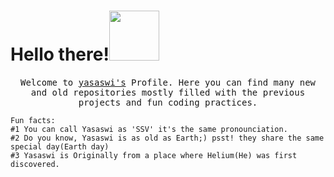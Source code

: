 # Hello there!<img src="https://media.giphy.com/media/Wj7lNjMNDxSmc/giphy.gif" width="80px" >

#### 
<p align="center">
  <samp>
    Welcome to <a href="https://www.linkedin.com/in/yasaswiavula/">yasaswi's</a> Profile. Here you can find many new and old repositories mostly filled with the previous projects and fun coding practices. 
    
    Fun facts:
    #1 You can call Yasaswi as 'SSV' it's the same pronounciation.
    #2 Do you know, Yasaswi is as old as Earth;) psst! they share the same special day(Earth day)
    #3 Yasaswi is Originally from a place where Helium(He) was first discovered.
  </samp>
</p>

<!--
**yasaswiavula/yasaswiavula** is a ✨ _special_ ✨ repository because its `README.md` (this file) appears on your GitHub profile.


Here are some ideas to get you started:

- 🔭 I’m currently working on ...
- 🌱 I’m currently learning ...
- 👯 I’m looking to collaborate on ...
- 🤔 I’m looking for help with ...
- 💬 Ask me about ...
- 📫 How to reach me: ...
- 😄 Pronouns: ...
- ⚡ Fun fact: ...
-->

